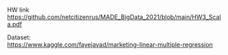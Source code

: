 HW link <br>
https://github.com/netcitizenrus/MADE_BigData_2021/blob/main/HW3_Scala.pdf

Dataset: <br>
https://www.kaggle.com/fayejavad/marketing-linear-multiple-regression


